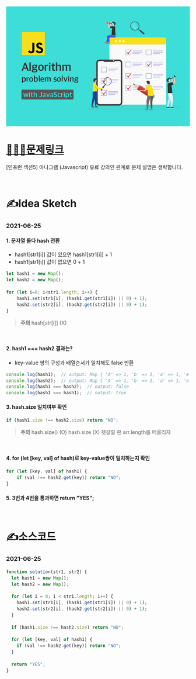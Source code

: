 [![인프런](../인프런표지.jpg)](https://www.inflearn.com/course/%EC%9E%90%EB%B0%94%EC%8A%A4%ED%81%AC%EB%A6%BD%ED%8A%B8-%EC%95%8C%EA%B3%A0%EB%A6%AC%EC%A6%98-%EB%AC%B8%EC%A0%9C%ED%92%80%EC%9D%B4/dashboard)
# [👩🏻‍💻문제링크](https://www.inflearn.com/course/%EC%9E%90%EB%B0%94%EC%8A%A4%ED%81%AC%EB%A6%BD%ED%8A%B8-%EC%95%8C%EA%B3%A0%EB%A6%AC%EC%A6%98-%EB%AC%B8%EC%A0%9C%ED%92%80%EC%9D%B4/dashboard)

[인프런 섹션5] 아나그램 (Javascript)
유료 강의인 관계로 문제 설명은 생략합니다.

<br>

# ✍️Idea Sketch

### **2021-06-25**

#### 1. 문자열 둘다 hash 전환
- hash1[str1[i]] 값이 있으면 hash1[str1[i]] + 1
- hash1[str1[i]] 값이 없으면 0 + 1

```javascript
let hash1 = new Map();
let hash2 = new Map();

for (let i=0; i<str1.length; i++) {
    hash1.set(str1[i], (hash1.get(str1[i]) || 0) + 1);
    hash2.set(str2[i], (hash2.get(str2[i]) || 0) + 1);
}
```
> **주의**
hash[str[i]] (X)
<br>

#### 2. hash1 === hash2 결과는?
- key-value 쌍의 구성과 배열순서가 일치해도 false 반환

```javascript
console.log(hash1);  // output: Map { 'A' => 1, 'b' => 1, 'a' => 1, 'e' => 1, 'C' => 1 }
console.log(hash2);  // output: Map { 'A' => 1, 'b' => 1, 'a' => 1, 'e' => 1, 'C' => 1 }
console.log(hash1 === hash2);  // output: false
console.log(hash1 === hash1);  // output: true
```

#### 3. hash.size 일치여부 확인

```javascript
if (hash1.size !== hash2.size) return "NO";
```
> **주의**
hash.size() (O)
hash.size   (X)
헷갈릴 땐 arr.length를 떠올리자
<br>

#### 4. for (let [key, val] of hash)로 key-value쌍이 일치하는지 확인

```javascript
for (let [key, val] of hash1) {
    if (val !== hash2.get(key)) return "NO";
}
```

#### 5. 3번과 4번을 통과하면 return "YES";

<br>

# ✍️소스코드

### **2021-06-25**

```javascript
function solution(str1, str2) {
  let hash1 = new Map();
  let hash2 = new Map();

  for (let i = 0; i < str1.length; i++) {
    hash1.set(str1[i], (hash1.get(str1[i]) || 0) + 1);
    hash2.set(str2[i], (hash2.get(str2[i]) || 0) + 1);
  }
  
  if (hash1.size !== hash2.size) return "NO";

  for (let [key, val] of hash1) {
    if (val !== hash2.get(key)) return "NO";
  }

  return "YES";
}
```
